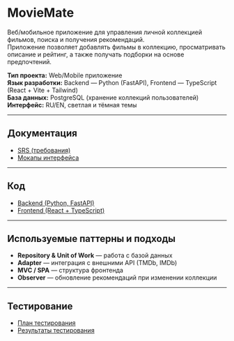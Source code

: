 # MovieMate

Веб/мобильное приложение для управления личной коллекцией фильмов, поиска и получения рекомендаций.  
Приложение позволяет добавлять фильмы в коллекцию, просматривать описание и рейтинг, а также получать подборки на основе предпочтений.

**Тип проекта:** Web/Mobile приложение  
**Язык разработки:** Backend — Python (FastAPI), Frontend — TypeScript (React + Vite + Tailwind)  
**База данных:** PostgreSQL (хранение коллекций пользователей)  
**Интерфейс:** RU/EN, светлая и тёмная темы  

---

## Документация

- [SRS (требования)](docs/SRS.md)  
- [Мокапы интерфейса](docs/mockups/)  

---

## Код

- [Backend (Python, FastAPI)](code/backend/)  
- [Frontend (React + TypeScript)](code/frontend/)  

---

## Используемые паттерны и подходы

- **Repository & Unit of Work** — работа с базой данных  
- **Adapter** — интеграция с внешними API (TMDb, IMDb)  
- **MVC / SPA** — структура фронтенда  
- **Observer** — обновление рекомендаций при изменении коллекции  

---

## Тестирование

- [План тестирования](docs/Test_plan.md)  
- [Результаты тестирования](docs/Test_results.md)  
